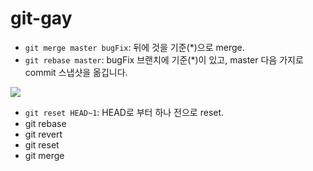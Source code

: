 # git-gay

- `git merge master bugFix`: 뒤에 것을 기준(*)으로 merge.
- `git rebase master`: bugFix 브랜치에 기준(*)이 있고, master 다음 가지로 commit 스냅샷을 옮깁니다.

![](https://www.dropbox.com/s/v8wnby0amzu6xww/%EC%8A%A4%ED%81%AC%EB%A6%B0%EC%83%B7%202016-01-22%2010.12.59.png?raw=1)

- `git reset HEAD~1`: HEAD로 부터 하나 전으로 reset.
- git rebase
- git revert
- git reset
- git merge
